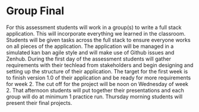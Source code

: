 # Group Final

For this assessment students will work in a group(s) to write a full stack application. This will incorporate everything we 
learned in the classroom. Students will be given tasks across the full stack to ensure everyone works on all pieces of the 
application. The application will be managed in a simulated kan ban agile style and will make use of Github issues and Zenhub. 
During the first day of the assessment students will gather requirements with their techlead from stakeholders and begin 
designing and setting up the structure of their application. The target for the first week is to finish version 1.0 of their 
application and be ready for more requirements for week 2. The cut off for the project will be noon on Wednesday of week 2. 
That afternoon students will put together their presentations and each group will do at minimum 1 practice run. Thursday 
morning students will present their final projects.
